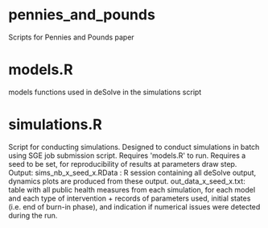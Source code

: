 # pennies_and_pounds
Scripts for Pennies and Pounds paper

# models.R
models functions used in deSolve in the simulations script

# simulations.R
Script for conducting simulations. Designed to conduct simulations in batch using SGE job submission script.
Requires 'models.R' to run.
Requires a seed to be set, for reproducibility of results at parameters draw step. 
Output:
sims_nb_x_seed_x.RData : R session containing all deSolve output, dynamics plots are produced from these output.
out_data_x_seed_x.txt: table with all public health measures from each simulation, for each model and each type of intervention + records of parameters used, initial states (i.e. end of burn-in phase), and indication if numerical issues were detected during the run.

